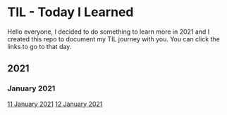 # TIL - Today I Learned
Hello everyone, I decided to do something to learn more in 2021 and I created this repo to document my TIL journey with you. You can click the links to go to that day.



## 2021

### January 2021

[11 January 2021](https://kahyalar.xyz/til-11-01-2021)
[12 January 2021](https://kahyalar.xyz/til-12-01-2021)

